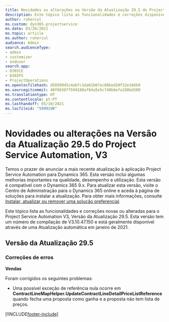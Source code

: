 ```yaml
---
title: Novidades ou alterações na Versão da Atualização 29.5 do Project Service Automation Hotfix, V3
description: Este tópico lista as funcionalidades e correções disponíveis no Project Service Automation V3, Versão da Atualização 29.5, Hotfix, V3.
author: ruhercul
ms.custom: dyn365-projectservice
ms.date: 03/26/2021
ms.topic: article
ms.author: ruhercul
audience: Admin
search.audienceType:
- admin
- customizer
- enduser
search.app:
- D365CE
- D365PS
- ProjectOperations
ms.openlocfilehash: d5050945c4ab7c1da61b07ec08bed20f32e166b9
ms.sourcegitcommit: 40f68387f594180af64a5e5c748b6efa188bd300
ms.translationtype: HT
ms.contentlocale: pt-PT
ms.lasthandoff: 05/10/2021
ms.locfileid: "5999190"
---
```

# <a name="whats-new-or-changed-in-project-service-automation-update-release-295-v3"></a>Novidades ou alterações na Versão da Atualização 29.5 do Project Service Automation, V3

Temos o prazer de anunciar a mais recente atualização à aplicação Project Service Automation para Dynamics 365. Esta versão inclui algumas melhorias importantes na qualidade, desempenho e utilização. Esta versão é compatível com o Dynamics 365 9.x. Para atualizar esta versão, visite o Centro de Administração para o Dynamics 365 online e aceda à página de soluções para instalar a atualização. Para obter mais informações, consulte [Instalar, atualizar ou remover uma solução preferencial](/power-platform/admin/install-remove-preferred-solution.md).

Este tópico lista as funcionalidades e correções novas ou alteradas para o Project Service Automation V3, Versão da Atualização 29.5. Esta versão tem um número de compilação de V3.10.47.150 e está geralmente disponível através de uma Atualização automática em janeiro de 2021.

## <a name="update-release-295"></a>Versão da Atualização 29.5

### <a name="bug-fixes"></a>Correções de erros


**Vendas**

Foram corrigidos os seguintes problemas:

- Uma possível exceção de referência nula ocorre em **ContractLineMapHelper.UpdateContractLineDetailPriceListReference** quando fecha uma proposta como ganha e a proposta não tem lista de preços.


[!INCLUDE[footer-include](../includes/footer-banner.md)]
